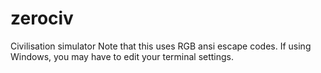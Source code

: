 # zerociv
Civilisation simulator
Note that this uses RGB ansi escape codes.
If using Windows, you may have to edit your terminal settings.
